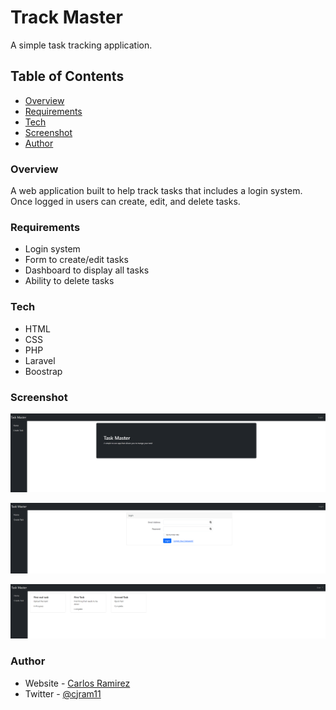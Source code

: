 # Track Master

A simple task tracking application.

## Table of Contents

-   [Overview](#overview)
-   [Requirements](#requirements)
-   [Tech](#tech)
-   [Screenshot](#screenshot)
-   [Author](#author)

### Overview

A web application built to help track tasks that includes a login system. Once logged in users can create, edit, and delete tasks.

### Requirements

-   Login system
-   Form to create/edit tasks
-   Dashboard to display all tasks
-   Ability to delete tasks

### Tech

-   HTML
-   CSS
-   PHP
-   Laravel
-   Boostrap

### Screenshot

![Screenshot of welcome screen](./public/project%20screenshots/Welcome.png)

![Screenshot of login screen](./public/project%20screenshots/Login.png)

![Screenshot of dashboard](./public/project%20screenshots/DB.png)

### Author

-   Website - [Carlos Ramirez](https://cjramirez.tech/)
-   Twitter - [@cjram11](https://twitter.com/cjram11)
